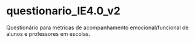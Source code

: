# questionario_IE4.0_v2
Questionário para métricas de acompanhamento emocional/funcional de alunos e professores em escolas.
